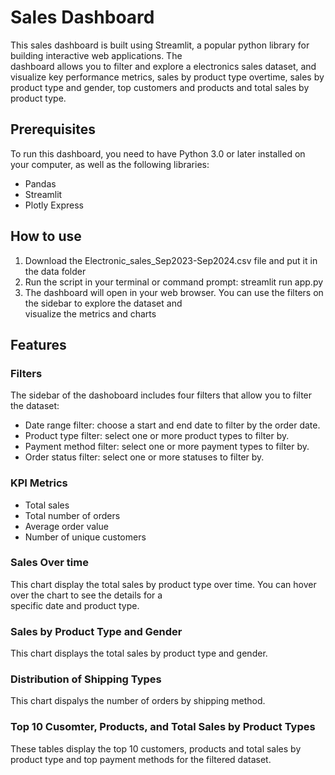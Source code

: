 # Sales Dashboard
This sales dashboard is built using Streamlit, a popular python library for building interactive web applications. The\
dashboard allows you to filter and explore a electronics sales dataset, and visualize key performance metrics, sales by product type overtime, sales by product type and gender, top customers and products and total sales by product type.
## Prerequisites
To run this dashboard, you need to have Python 3.0 or later installed on your computer, as well as the following libraries:
* Pandas
* Streamlit
* Plotly Express

## How to use
1. Download the Electronic_sales_Sep2023-Sep2024.csv file and put it in the data folder
2. Run the script in your terminal or command prompt: streamlit run app.py
3. The dashboard will open in your web browser. You can use the filters on the sidebar to explore the dataset and\
visualize the metrics and charts
## Features

### Filters
The sidebar of the dashoboard includes four filters that allow you to filter the dataset:
* Date range filter: choose a start and end date to filter by the order date.
* Product type filter: select one or more product types to filter by.
* Payment method filter: select one or more payment types to filter by.
* Order status filter: select one or more statuses to filter by.
### KPI Metrics
* Total sales
* Total number of orders
* Average order value
* Number of unique customers
### Sales Over time
This chart display the total sales by product type over time. You can hover over the chart to see the details for a\
specific date and product type.
### Sales by Product Type and Gender
This chart displays the total sales by product type and gender. 
### Distribution of Shipping Types
This chart dispalys the number of orders by shipping method.
### Top 10 Cusomter, Products, and Total Sales by Product Types
These tables display the top 10 customers, products and total sales by product type and top payment methods for the filtered dataset.
